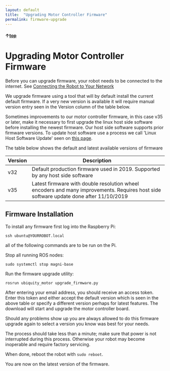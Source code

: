 ```yaml
---
layout: default
title:  "Upgrading Motor Controller Firmware"
permalink: firmware-upgrade
---
```


#### &uarr;[top](https://ubiquityrobotics.github.io/learn/)

# Upgrading Motor Controller Firmware

Before you can upgrade firmware, your robot needs to be connected to the
internet. See [Connecting the Robot to Your Network](/connect_network)

We upgrade firmware using a tool that will by default install the current default firmware.  If a very new version is available it will require manual version entry seen in the Version column of the table below.

Sometimes improvements to our motor controller firmware, in this case v35 or later, make it necessary to first upgrade the linux host side software before installing the newest firmware.  Our host side software supports prior firmware versions.  To update host software use a process we call 'Linux Host Software Update' seen on [this page](https://learn.ubiquityrobotics.com/updating).

The table below shows the default and latest available versions of firmware

| Version |	Description |
| ------- | ----------- |
| v32	| Default production firmware used in 2019. Supported by any host side software |
| v35 |	Latest firmware with double resolution wheel encoders and many improvements.    Requires host side software update done after 11/10/2019 |

## Firmware Installation
To install any firmware first log into the Raspberry Pi:

    ssh ubuntu@YOURROBOT.local

all of the following commands are to be run on the Pi.  

Stop all running ROS nodes:

```
sudo systemctl stop magni-base
```
Run the firmware upgrade utility:

    rosrun ubiquity_motor upgrade_firmware.py

After entering your email address, you should receive an access token.
Enter this token and either accept the default version which is seen in the above table or specify a different version perhaps for latest features.  The download will start and upgrade the motor controller board.

Should any problems show up you are always allowed to do this firmware upgrade again to select a version you know was best for your needs.

The process should take less than a minute; make sure that power is
not interrupted during this process. Otherwise your robot may become
inoperable and require factory servicing.

When done, reboot the robot with `sudo reboot`.

You are now on the latest version of the firmware.
